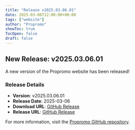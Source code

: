 ```yaml
---
title: "Release v2025.03.06.01"
date: 2025-03-06T12:00:00+00:00
tags: ["website"]
author: "Propromo"
showToc: true
TocOpen: false
draft: false
---
```


## New Release: v2025.03.06.01

A new version of the Propromo website has been released!

### Release Details

- **Version**: v2025.03.06.01
- **Release Date**: 2025-03-06
- **Download URL**: [GitHub Release](https://api.github.com/repos/propromo-software/propromo.php/tarball/refs/tags/v2025.03.06.01)
- **Release URL**: [GitHub Release](https://github.com/propromo-software/propromo.php/releases/tag/v2025.03.06.01)

For more information, visit the [Propromo GitHub repository](https://github.com/propromo-software/propromo.php).
